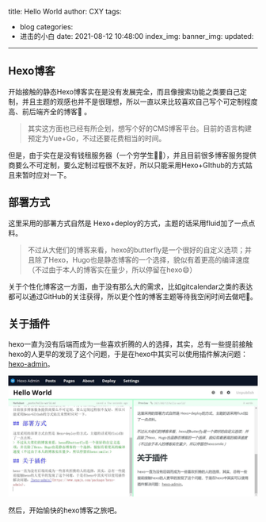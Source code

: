 title: Hello World
author: CXY
tags:
  - blog
categories:
  - 进击的小白
date: 2021-08-12 10:48:00
index_img:
banner_img:
updated:
---
## Hexo博客

开始接触的静态Hexo博客实在是没有发展完全，而且像搜索功能之类要自己定制，并且主题的观感也并不是很理想，所以一直以来比较喜欢自己写个可定制程度高、前后端齐全的博客:page_with_curl: 。

> 其实这方面也已经有所企划，想写个好的CMS博客平台。目前的语言构建预定为Vue+Go，不过还要花费相当的时间。

但是，由于实在是没有钱租服务器（一个穷学生:man_student:），并且目前很多博客服务提供商要么不可定制，要么定制过程很不友好，所以只能采用Hexo+GIthub的方式姑且来暂时应对一下。

## 部署方式

这里采用的部署方式自然是 Hexo+deploy的方式，主题的话采用fluid加了一点点料。
> 不过从大佬们的博客来看，hexo的butterfly是一个很好的自定义选项；并且除了Hexo，Hugo也是静态博客的一个选择，貌似有着更高的编译速度（不过由于本人的博客实在量少，所以停留在hexo:smile:）

关于个性化博客这一方面，由于没有那么大的需求，比如gitcalendar之类的表达都可以通过GitHub的关注获得，所以更个性的博客主题等待我空闲时间去做吧:triangular_flag_on_post:。


## 关于插件

hexo一直为没有后端而成为一些喜欢折腾的人的选择，其实，总有一些提前接触hexo的人更早的发现了这个问题，于是在hexo中其实可以使用插件解决问题：[hexo-admin](https://www.npmjs.com/package/hexo-admin)。

![hexo-admin界面](/img/post/hexo-admin.png)

然后，开始愉快的hexo博客之旅吧。